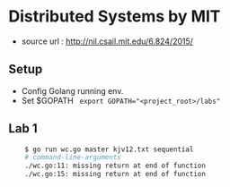 Distributed Systems by MIT
==========

* source url : http://nil.csail.mit.edu/6.824/2015/

## Setup
* Config Golang running env.
* Set $GOPATH ``` export GOPATH="<project_root>/labs"```

## Lab 1
``` bash
	$ go run wc.go master kjv12.txt sequential
	# command-line-arguments
	./wc.go:11: missing return at end of function
	./wc.go:15: missing return at end of function	

```
